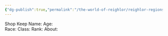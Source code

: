 ```yaml
---
{"dg-publish":true,"permalink":"/the-world-of-reighlor/reighlor-regions/kingdom-of-leloria/joleria/joleria-market/the-weeping-pen-bookstore/"}
---
```


Shop Keep
Name: 
Age:  
Race: 
Class: 
Rank: 
About: 